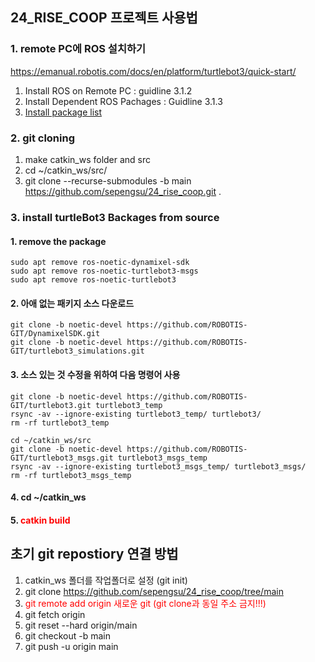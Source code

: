 ## 24_RISE_COOP 프로젝트 사용법

### 1. remote PC에 ROS 설치하기 
https://emanual.robotis.com/docs/en/platform/turtlebot3/quick-start/
1. Install ROS on Remote PC : guidline 3.1.2
2. Install Dependent ROS Pachages : Guidline 3.1.3
3. [Install package list]()

### 2. git cloning 
1. make catkin_ws folder and src
2. cd ~/catkin_ws/src/
3. git clone --recurse-submodules -b main https://github.com/sepengsu/24_rise_coop.git .

### 3. install turtleBot3 Backages from source
#### 1. remove the package
```
sudo apt remove ros-noetic-dynamixel-sdk
sudo apt remove ros-noetic-turtlebot3-msgs
sudo apt remove ros-noetic-turtlebot3
```
#### 2. 아애 없는 패키지 소스 다운로드 
```
git clone -b noetic-devel https://github.com/ROBOTIS-GIT/DynamixelSDK.git
git clone -b noetic-devel https://github.com/ROBOTIS-GIT/turtlebot3_simulations.git
```
#### 3. 소스 있는 것 수정을 위하여 다음 명령어 사용 
```
git clone -b noetic-devel https://github.com/ROBOTIS-GIT/turtlebot3.git turtlebot3_temp
rsync -av --ignore-existing turtlebot3_temp/ turtlebot3/
rm -rf turtlebot3_temp
```
```
cd ~/catkin_ws/src
git clone -b noetic-devel https://github.com/ROBOTIS-GIT/turtlebot3_msgs.git turtlebot3_msgs_temp
rsync -av --ignore-existing turtlebot3_msgs_temp/ turtlebot3_msgs/
rm -rf turtlebot3_msgs_temp
```
#### 4. cd ~/catkin_ws
#### 5. <span style="color:red">catkin build </span>

## 초기 git repostiory 연결 방법 
1. catkin_ws 폴더를 작업폴더로 설정 (git init)
2. git clone https://github.com/sepengsu/24_rise_coop/tree/main
2. <span style="color:red">git remote add origin 새로운 git (git clone과 동일 주소 금지!!!)</span>
3. git fetch origin
4. git reset --hard origin/main
5. git checkout -b main
6. git push -u origin main 
